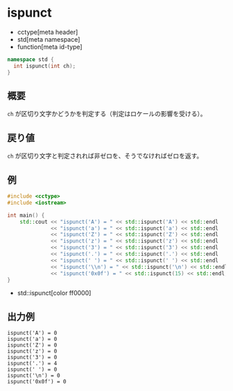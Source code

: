 # ispunct
* cctype[meta header]
* std[meta namespace]
* function[meta id-type]

```cpp
namespace std {
  int ispunct(int ch);
}
```


## 概要
`ch` が区切り文字かどうかを判定する（判定はロケールの影響を受ける）。


## 戻り値
`ch` が区切り文字と判定されれば非ゼロを、そうでなければゼロを返す。


## 例
```cpp example
#include <cctype>
#include <iostream>

int main() {
    std::cout << "ispunct('A') = " << std::ispunct('A') << std::endl
              << "ispunct('a') = " << std::ispunct('a') << std::endl
              << "ispunct('Z') = " << std::ispunct('Z') << std::endl
              << "ispunct('z') = " << std::ispunct('z') << std::endl
              << "ispunct('3') = " << std::ispunct('3') << std::endl
              << "ispunct('.') = " << std::ispunct('.') << std::endl
              << "ispunct(' ') = " << std::ispunct(' ') << std::endl
              << "ispunct('\\n') = " << std::ispunct('\n') << std::endl
              << "ispunct('0x0f') = " << std::ispunct(15) << std::endl;
}
```
* std::ispunct[color ff0000]


## 出力例
```
ispunct('A') = 0
ispunct('a') = 0
ispunct('Z') = 0
ispunct('z') = 0
ispunct('3') = 0
ispunct('.') = 4
ispunct(' ') = 0
ispunct('\n') = 0
ispunct('0x0f') = 0
```
